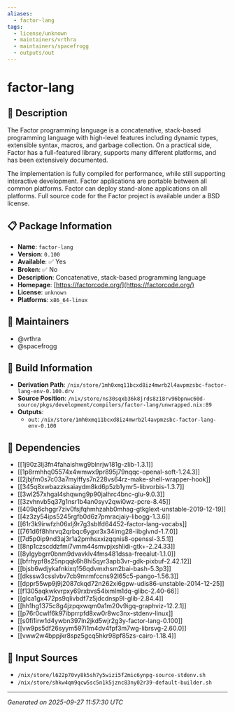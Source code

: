 ```yaml
---
aliases:
  - factor-lang
tags:
  - license/unknown
  - maintainers/vrthra
  - maintainers/spacefrogg
  - outputs/out
---
```


# factor-lang

## 📝 Description

The Factor programming language is a concatenative, stack-based
programming language with high-level features including dynamic types,
extensible syntax, macros, and garbage collection. On a practical side,
Factor has a full-featured library, supports many different platforms, and
has been extensively documented.

The implementation is fully compiled for performance, while still
supporting interactive development. Factor applications are portable
between all common platforms. Factor can deploy stand-alone applications
on all platforms. Full source code for the Factor project is available
under a BSD license.


## 📋 Package Information

- **Name**: `factor-lang`
- **Version**: `0.100`
- **Available**: ✅ Yes
- **Broken**: ✅ No
- **Description**: Concatenative, stack-based programming language
- **Homepage**: [https://factorcode.org/](https://factorcode.org/)
- **License**: `unknown`
- **Platforms**: `x86_64-linux`
## 👥 Maintainers

- @vrthra
- @spacefrogg


## 🔧 Build Information

- **Derivation Path**: `/nix/store/1mh0xmq11bcxd8iz4mwrb2l4avpmzsbc-factor-lang-env-0.100.drv`
- **Source Position**: `/nix/store/ns30sqxb36k8jrds8z18rv96bpnwc60d-source/pkgs/development/compilers/factor-lang/unwrapped.nix:89`
- **Outputs**:
  - `out`:  `/nix/store/1mh0xmq11bcxd8iz4mwrb2l4avpmzsbc-factor-lang-env-0.100`

## 🔗 Dependencies

- [[1j90z3lj3fn4fahaishwg9blnrjw181g-zlib-1.3.1]]
- [[1p8rmhhq05574x4wmwx9pr895j79nqqc-openal-soft-1.24.3]]
- [[2jbjfm0s7c03a7mylffys7n228vs64rz-make-shell-wrapper-hook]]
- [[345q8xwbazzksaiaydm8kd6p5zb1ymr5-libvorbis-1.3.7]]
- [[3wl257xhgal4shqwng9p90jalhrc4bnc-glu-9.0.3]]
- [[3zvhnvb5q37g1nsr1b4an0syv2qwi0wz-pcre-8.45]]
- [[409q6chggr7ziv0fsjfqhmhzahb0mhag-gtkglext-unstable-2019-12-19]]
- [[4z3zy54ips5245rgfb0d6z7pmracjaiy-libogg-1.3.6]]
- [[61r3k9irwfzh06xlj9r7g3sblfd64452-factor-lang-vocabs]]
- [[761d6f8hhrvq2qrbqc6ygxr3x34img28-libglvnd-1.7.0]]
- [[7d5p0ip9nd3aj3r1a2pmhsxxizqqnis8-openssl-3.5.1]]
- [[8np1czscddzfmi7vmm44smvpjxshlidi-gtk+-2.24.33]]
- [[8ylgybgrr0bnm9dvavklv4fms481dssa-freealut-1.1.0]]
- [[bfrhypf8s25npqqk6h8hi5qyr3apb3vr-gdk-pixbuf-2.42.12]]
- [[bjsb6wdjykafnkixq156qdvmxhsm2bai-bash-5.3p3]]
- [[dkssw3csslvbv7cb9mrmfccns92l65c5-pango-1.56.3]]
- [[dppr55wp9j9j2087ckqd72n262xi6gpw-udis86-unstable-2014-12-25]]
- [[f1305aqkwkvrpxy69rxbvs54ixmlm1dq-glibc-2.40-66]]
- [[glca1gx472ps9qlivbdf7z5jdcdnsp9l-glib-2.84.4]]
- [[hh1hg1375c8g4jzpqxwqm0a1m20v9igq-graphviz-12.2.1]]
- [[p76r0cwlf6k97ibprrpfd8xw0r8wc3nx-stdenv-linux]]
- [[s0fi1irw1d4ywbn397ln2jkd5wjr2g3y-factor-lang-0.100]]
- [[vw9ps5df26syym597i1m4dv4fpf3m7wg-librsvg-2.60.0]]
- [[vww2w4bppjkr8spz5gcq5hkr98pf85zs-cairo-1.18.4]]

## 📁 Input Sources

- `/nix/store/l622p70vy8k5sh7y5wizi5f2mic6ynpg-source-stdenv.sh`
- `/nix/store/shkw4qm9qcw5sc5n1k5jznc83ny02r39-default-builder.sh`

---
*Generated on 2025-09-27 11:57:30 UTC*
